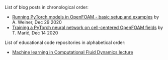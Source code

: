List of blog posts in chronological order:


- [Running PyTorch models in OpenFOAM - basic setup and examples](https://ml-cfd.com/2020/12/29/running-pytorch-models-in-openfoam-basic-setup-and-examples/) by A. Weiner, Dec 29 2020
- [Training a PyTorch neural network on cell-centered OpenFOAM fields](https://tmaric.gitlab.io/posts/openfoam-pytorch-volfield/) by T. Marić, Dec 14 2020

List of educational code repositories in alphabetical order:

- [Machine learning in Computational Fluid Dynamics lecture](https://github.com/AndreWeiner/ml-cfd-lecture)